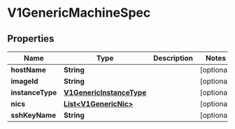 # V1GenericMachineSpec

## Properties
Name | Type | Description | Notes
------------ | ------------- | ------------- | -------------
**hostName** | **String** |  |  [optional]
**imageId** | **String** |  |  [optional]
**instanceType** | [**V1GenericInstanceType**](V1GenericInstanceType.md) |  |  [optional]
**nics** | [**List&lt;V1GenericNic&gt;**](V1GenericNic.md) |  |  [optional]
**sshKeyName** | **String** |  |  [optional]
